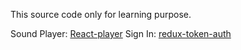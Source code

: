 This source code only for learning purpose.

Sound Player: [React-player](https://www.npmjs.com/package/react-player)
Sign In: [redux-token-auth](https://github.com/kylecorbelli/redux-token-auth)